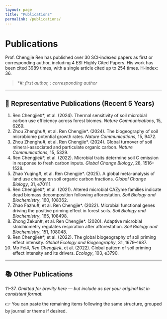 ```yaml
---
layout: page
title: "Publications"
permalink: /publications/
---
```


# Publications

Prof. Chengjie Ren has published over 30 SCI-indexed papers as first or corresponding author, including 4 ESI Highly Cited Papers. His work has been cited 3989 times, with a single article cited up to 254 times. H-index: 36.

> **#: first author, *: corresponding author**

---

## 🧬 Representative Publications (Recent 5 Years)

1. Ren Chengjie#*, et al. (2024). Thermal sensitivity of soil microbial carbon use efficiency across forest biomes. *Nature Communications*, 15, 6269.  
2. Zhou Zhenghu#, et al. Ren Chengjie*. (2024). The biogeography of soil microbiome potential growth rates. *Nature Communications*, 15, 9472.  
3. Zhou Zhenghu#, et al. Ren Chengjie*. (2024). Global turnover of soil mineral-associated and particulate organic carbon. *Nature Communications*, 15, 5329.  
4. Ren Chengjie#*, et al. (2022). Microbial traits determine soil C emission in response to fresh carbon inputs. *Global Change Biology*, 28, 1516–1528.  
5. Zhao Yuqing#, et al. Ren Chengjie*. (2025). A global meta-analysis of land use change on soil organic carbon fractions. *Global Change Biology*, 31, e70111.  
6. Ren Chengjie#*, et al. (2021). Altered microbial CAZyme families indicate dead biomass decomposition following afforestation. *Soil Biology and Biochemistry*, 160, 108362.  
7. Zhao Fazhu#, et al. Ren Chengjie*. (2022). Microbial functional genes driving the positive priming effect in forest soils. *Soil Biology and Biochemistry*, 165, 108498.  
8. Zhong Zekun#, et al. Ren Chengjie*. (2020). Adaptive microbial stoichiometry regulates respiration after afforestation. *Soil Biology and Biochemistry*, 151, 108048.  
9. Ren Chengjie#*, et al. (2022). The global biogeography of soil priming effect intensity. *Global Ecology and Biogeography*, 31, 1679–1687.  
10. Mo Fei#*, Ren Chengjie#*, et al. (2022). Global pattern of soil priming effect intensity and its drivers. *Ecology*, 103, e3790.

---

## 📚 Other Publications

11–37. _Omitted for brevity here — but include as per your original list in consistent format._

👉 You can paste the remaining items following the same structure, grouped by journal or theme if desired.
